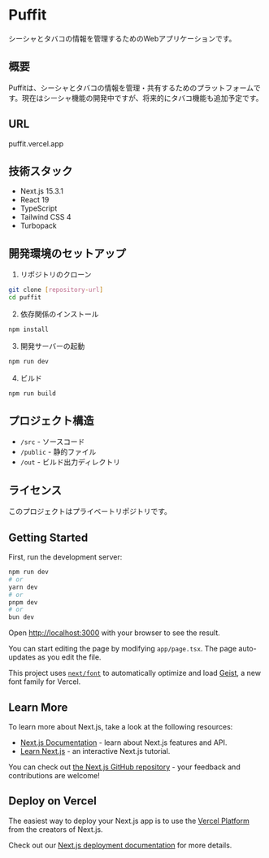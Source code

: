 # Puffit

シーシャとタバコの情報を管理するためのWebアプリケーションです。

## 概要

Puffitは、シーシャとタバコの情報を管理・共有するためのプラットフォームです。現在はシーシャ機能の開発中ですが、将来的にタバコ機能も追加予定です。

## URL
puffit.vercel.app

## 技術スタック

- Next.js 15.3.1
- React 19
- TypeScript
- Tailwind CSS 4
- Turbopack

## 開発環境のセットアップ

1. リポジトリのクローン
```bash
git clone [repository-url]
cd puffit
```

2. 依存関係のインストール
```bash
npm install
```

3. 開発サーバーの起動
```bash
npm run dev
```

4. ビルド
```bash
npm run build
```

## プロジェクト構造

- `/src` - ソースコード
- `/public` - 静的ファイル
- `/out` - ビルド出力ディレクトリ

## ライセンス

このプロジェクトはプライベートリポジトリです。

## Getting Started

First, run the development server:

```bash
npm run dev
# or
yarn dev
# or
pnpm dev
# or
bun dev
```

Open [http://localhost:3000](http://localhost:3000) with your browser to see the result.

You can start editing the page by modifying `app/page.tsx`. The page auto-updates as you edit the file.

This project uses [`next/font`](https://nextjs.org/docs/app/building-your-application/optimizing/fonts) to automatically optimize and load [Geist](https://vercel.com/font), a new font family for Vercel.

## Learn More

To learn more about Next.js, take a look at the following resources:

- [Next.js Documentation](https://nextjs.org/docs) - learn about Next.js features and API.
- [Learn Next.js](https://nextjs.org/learn) - an interactive Next.js tutorial.

You can check out [the Next.js GitHub repository](https://github.com/vercel/next.js) - your feedback and contributions are welcome!

## Deploy on Vercel

The easiest way to deploy your Next.js app is to use the [Vercel Platform](https://vercel.com/new?utm_medium=default-template&filter=next.js&utm_source=create-next-app&utm_campaign=create-next-app-readme) from the creators of Next.js.

Check out our [Next.js deployment documentation](https://nextjs.org/docs/app/building-your-application/deploying) for more details.
